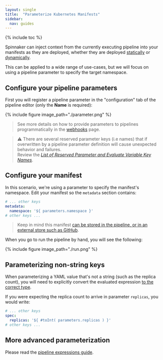 ```yaml
---
layout: single
title:  "Parameterize Kubernetes Manifests"
sidebar:
  nav: guides
---
```


{% include toc %}

Spinnaker can inject context from the currently executing pipeline into your
manifests as they are deployed, whether they are deployed
[statically](/guides/user/kubernetes-v2/deploy-manifest/#specify-manifests-statically)
or
[dynamically](/guides/user/kubernetes-v2/deploy-manifest/#specify-manifests-dynamically).

This can be applied to a wide range of use-cases, but we will focus on using a
pipeline parameter to specify the target namespace.

## Configure your pipeline parameters

First you will register a pipeline parameter in the "configuration" tab of the
pipeline editor (only the __Name__ is required):

{% include
   figure
   image_path="./parameter.png"
%}

> See more details on how to provide parameters to pipelines programmatically in
> the [webhooks](/guides/user/triggers/webhooks) page.

> :warning: There are several reserved parameter keys (i.e names) that if overwritten by a pipeline parameter definition
> will cause unexpected behavior and failures.  
> Review the [_List of Reserved Parameter and Evaluate Variable Key Names_](/guides/user/pipeline-expressions#list-of-reserved-parameter-and-evaluate-variable-key-names).


## Configure your manifest

In this scenario, we're using a parameter to specify the manifest's namespace.
Edit your manifest so the `metadata` section contains:

```yaml
# ... other keys
metadata:
  namespace: '${ parameters.namespace }'
# other keys ...
```

> Keep in mind this manifest [can be stored in the pipeline, or in an external
> store such as GitHub](/guides/user/kubernetes-v2/deploy-manifest).

When you go to run the pipeline by hand, you will see the following:

{% include
   figure
   image_path="./run.png"
%}

## Parameterizing non-string keys

When parameterizing a YAML value that's not a string (such as the replica
count), you will need to explicitly convert the evaluated expression [to the
correct type](/reference/pipeline/expressions/#helper-functions).

If you were expecting the replica count to arrive in parameter `replicas`, you
would write:

```yaml
# ... other keys
spec:
  replicas: '${ #toInt( parameters.replicas ) }'
# other keys ...
```


## More advanced parameterization

Please read the [pipeline expressions
guide](/guides/user/pipeline-expressions).

